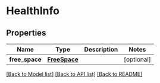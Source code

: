 # HealthInfo

## Properties
Name | Type | Description | Notes
------------ | ------------- | ------------- | -------------
**free_space** | [**FreeSpace**](FreeSpace.md) |  | [optional] 

[[Back to Model list]](../README.md#documentation-for-models) [[Back to API list]](../README.md#documentation-for-api-endpoints) [[Back to README]](../README.md)

